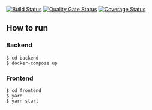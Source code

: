 [![Build Status](https://travis-ci.com/swsnu/swpp2021-team6.svg?branch=main)](https://travis-ci.com/swsnu/swpp2021-team6)
[![Quality Gate Status](https://sonarcloud.io/api/project_badges/measure?project=swsnu_swpp2021-team6&metric=alert_status)](https://sonarcloud.io/dashboard?id=swsnu_swpp2021-team6)
[![Coverage Status](https://coveralls.io/repos/github/swsnu/swpp2021-team6/badge.svg?branch=main&service=github)](https://coveralls.io/github/swsnu/swpp2021-team6?branch=main)

## How to run

### Backend

```shell
$ cd backend
$ docker-compose up
```

### Frontend

```shell
$ cd frontend
$ yarn
$ yarn start
```
